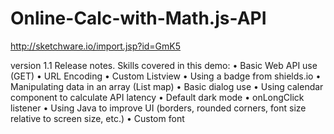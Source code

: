 # Online-Calc-with-Math.js-API

http://sketchware.io/import.jsp?id=GmK5

version 1.1
Release notes.
Skills covered in this demo:
• Basic Web API use (GET)
• URL Encoding
• Custom Listview
• Using a badge from shields.io
• Manipulating data in an array (List map)
• Basic dialog use
• Using calendar component to calculate API latency
• Default dark mode
• onLongClick listener
• Using Java to improve UI (borders, rounded corners, font size relative to screen size, etc.)
• Custom font

